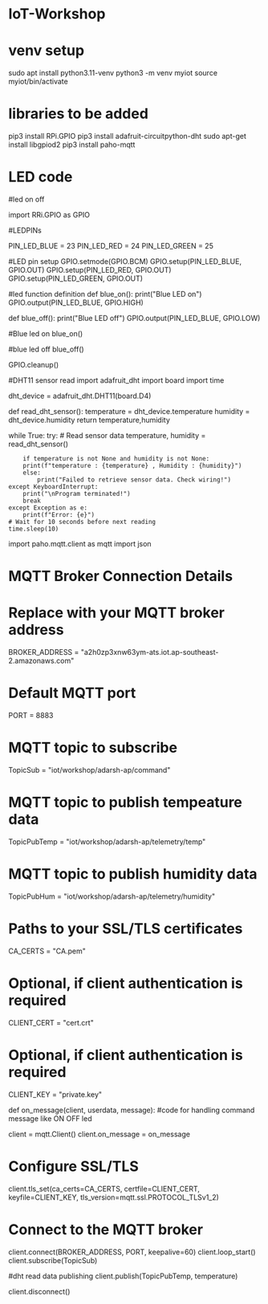 # IoT-Workshop

# venv setup
sudo apt install python3.11-venv
python3 -m venv myiot
source myiot/bin/activate

# libraries to be added
pip3 install RPi.GPIO
pip3 install adafruit-circuitpython-dht
sudo apt-get install libgpiod2
pip3 install paho-mqtt

# LED code
#led on off

import RRi.GPIO as GPIO

#LEDPINs

PIN_LED_BLUE = 23
PIN_LED_RED = 24
PIN_LED_GREEN = 25

#LED pin setup
GPIO.setmode(GPIO.BCM)
GPIO.setup(PIN_LED_BLUE, GPIO.OUT)
GPIO.setup(PIN_LED_RED, GPIO.OUT)
GPIO.setup(PIN_LED_GREEN, GPIO.OUT)

#led function definition
def blue_on():
    print("Blue LED on")
    GPIO.output(PIN_LED_BLUE, GPIO.HIGH)

def blue_off():
    print("Blue LED off")
    GPIO.output(PIN_LED_BLUE, GPIO.LOW)
    
#Blue led on
blue_on()

#blue led off
blue_off()

GPIO.cleanup()

#DHT11 sensor read
import adafruit_dht
import board
import time

dht_device = adafruit_dht.DHT11(board.D4)

def read_dht_sensor():
	temperature = dht_device.temperature
	humidity = dht_device.humidity
  return temperature,humidity
  
while True:
    try:
        # Read sensor data
        temperature, humidity = read_dht_sensor()

        if temperature is not None and humidity is not None:
        print(f"temperature : {temperature} , Humidity : {humidity}")  
        else:
            print("Failed to retrieve sensor data. Check wiring!")   
    except KeyboardInterrupt:
        print("\nProgram terminated!")
        break  
    except Exception as e:
        print(f"Error: {e}")
    # Wait for 10 seconds before next reading
    time.sleep(10)

import paho.mqtt.client as mqtt
import json

# MQTT Broker Connection Details
# Replace with your MQTT broker address
BROKER_ADDRESS = "a2h0zp3xnw63ym-ats.iot.ap-southeast-2.amazonaws.com" 
# Default MQTT port 
PORT = 8883
# MQTT topic to subscribe
TopicSub = "iot/workshop/adarsh-ap/command" 
# MQTT topic to publish tempeature data
TopicPubTemp = "iot/workshop/adarsh-ap/telemetry/temp"  
# MQTT topic to publish humidity data
TopicPubHum = "iot/workshop/adarsh-ap/telemetry/humidity"

# Paths to your SSL/TLS certificates
CA_CERTS = "CA.pem"
# Optional, if client authentication is required
CLIENT_CERT = "cert.crt"
# Optional, if client authentication is required
CLIENT_KEY = "private.key"


def on_message(client, userdata, message):
    #code for handling command message like ON OFF led 

client = mqtt.Client()
client.on_message = on_message

# Configure SSL/TLS
client.tls_set(ca_certs=CA_CERTS,
               certfile=CLIENT_CERT,
               keyfile=CLIENT_KEY,
               tls_version=mqtt.ssl.PROTOCOL_TLSv1_2)


# Connect to the MQTT broker
client.connect(BROKER_ADDRESS, PORT, keepalive=60)
client.loop_start()
client.subscribe(TopicSub)

#dht read data publishing
client.publish(TopicPubTemp, temperature)

client.disconnect()
